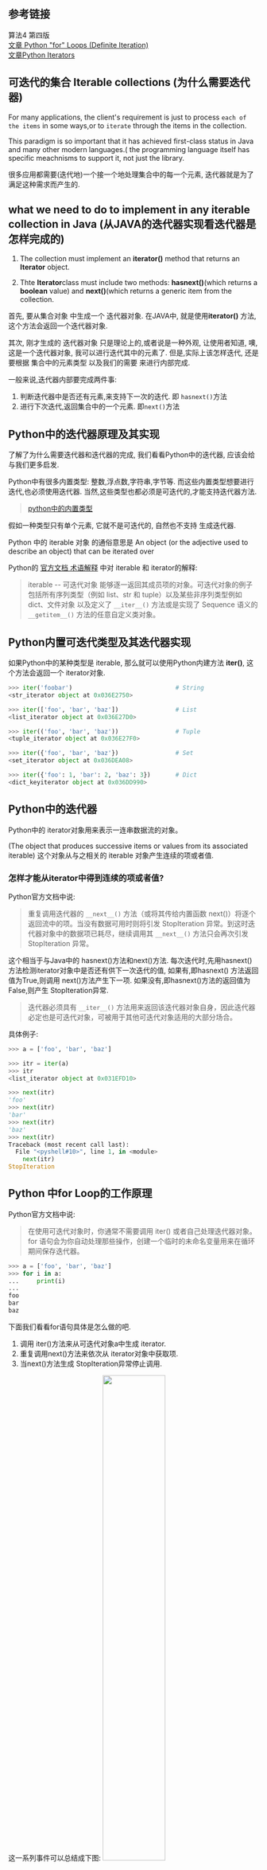 ## 参考链接
算法4 第四版   
[文章 Python "for" Loops (Definite Iteration)](https://realpython.com/python-for-loop/)  
[文章Python Iterators](https://www.programiz.com/python-programming/iterator)

## 可迭代的集合 Iterable collections (为什么需要迭代器)
For many applications, the client's requirement is just to process `each of the items` in some ways,or to `iterate` through the items in the collection.

This paradigm is so important that it has achieved first-class status in Java and many other modern languages.( the programming language 
itself has specific meachnisms to support it, not just the library.

很多应用都需要(迭代地)一个接一个地处理集合中的每一个元素, 迭代器就是为了满足这种需求而产生的.

## what we need to do to implement in any iterable collection **in Java** (从JAVA的迭代器实现看迭代器是怎样完成的)
1. The collection must implement an **iterator()** method that returns an **Iterator** object.

2. Thte **Iterator**class must include two methods: **hasnext()**(which returns a **boolean** value) and **next()**(which returns a 
generic item from the collection.

首先, 要从集合对象 中生成一个 迭代器对象. 在JAVA中, 就是使用**iterator()** 方法,这个方法会返回一个迭代器对象.

其次, 刚才生成的 迭代器对象 只是理论上的,或者说是一种外观, 让使用者知道, 噢,这是一个迭代器对象, 我可以进行迭代其中的元素了. 但是,实际上该怎样迭代,
还是要根据 集合中的元素类型 以及我们的需要 来进行内部完成. 

一般来说,迭代器内部要完成两件事: 
1. 判断迭代器中是否还有元素,来支持下一次的迭代. 即 `hasnext()`方法
2. 进行下次迭代,返回集合中的一个元素. 即`next()`方法

## Python中的迭代器原理及其实现
了解了为什么需要迭代器和迭代器的完成, 我们看看Python中的迭代器, 应该会给与我们更多启发.

Python中有很多内置类型: 整数,浮点数,字符串,字节等. 而这些内置类型想要进行迭代,也必须使用迭代器. 当然,这些类型也都必须是可迭代的,才能支持迭代器方法.
> [python中的内置类型](https://docs.python.org/3/library/stdtypes.html#generator-types)

假如一种类型只有单个元素, 它就不是可迭代的, 自然也不支持 生成迭代器. 

Python 中的 iterable 对象 的通俗意思是 An object (or the adjective used to describe an object) that can be iterated over

Python的 [官方文档 术语解释](https://docs.python.org/zh-cn/3/glossary.html#term-iterator) 中对 iterable 和 iterator的解释:

> iterable -- 可迭代对象
>能够逐一返回其成员项的对象。可迭代对象的例子包括所有序列类型（例如 list、str 和 tuple）以及某些非序列类型例如 dict、文件对象 以及定义了 `__iter__()` 方法或是实现了 Sequence 语义的` __getitem__()` 方法的任意自定义类对象。

## Python内置可迭代类型及其迭代器实现
如果Python中的某种类型是 iterable, 那么就可以使用Python内建方法 **iter()**, 这个方法会返回一个 iterator对象.
```python
>>> iter('foobar')                             # String
<str_iterator object at 0x036E2750>

>>> iter(['foo', 'bar', 'baz'])                # List
<list_iterator object at 0x036E27D0>

>>> iter(('foo', 'bar', 'baz'))                # Tuple
<tuple_iterator object at 0x036E27F0>

>>> iter({'foo', 'bar', 'baz'})                # Set
<set_iterator object at 0x036DEA08>

>>> iter({'foo': 1, 'bar': 2, 'baz': 3})       # Dict
<dict_keyiterator object at 0x036DD990>
```
## Python中的迭代器
Python中的 iterator对象用来表示一连串数据流的对象。

(The object that produces successive items or values from its associated iterable)
这个对象从与之相关的 iterable 对象产生连续的项或者值.

### 怎样才能从iterator中得到连续的项或者值?

Python官方文档中说:

>重复调用迭代器的 `__next__()` 方法（或将其传给内置函数 next()）将逐个返回流中的项。当没有数据可用时则将引发 StopIteration 异常。到这时迭代器对象中的数据项已耗尽，继续调用其 `__next__()` 方法只会再次引发 StopIteration 异常。

这个相当于与Java中的 hasnext()方法和next()方法. 每次迭代时,先用hasnext()方法检测iterator对象中是否还有供下一次迭代的值, 如果有,即hasnext()
方法返回值为True,则调用 next()方法产生下一项. 如果没有,即hasnext()方法的返回值为False,则产生 StopIteration异常.

>迭代器必须具有 `__iter__()` 方法用来返回该迭代器对象自身，因此迭代器必定也是可迭代对象，可被用于其他可迭代对象适用的大部分场合。

具体例子:

```python
>>> a = ['foo', 'bar', 'baz']

>>> itr = iter(a)
>>> itr
<list_iterator object at 0x031EFD10>

>>> next(itr)
'foo'
>>> next(itr)
'bar'
>>> next(itr)
'baz'
>>> next(itr)
Traceback (most recent call last):
  File "<pyshell#10>", line 1, in <module>
    next(itr)
StopIteration
```

## Python 中for Loop的工作原理
Python官方文档中说:

>在使用可迭代对象时，你通常不需要调用 iter() 或者自己处理迭代器对象。for 语句会为你自动处理那些操作，创建一个临时的未命名变量用来在循环期间保存迭代器。

```python
>>> a = ['foo', 'bar', 'baz']
>>> for i in a:
...     print(i)
...
foo
bar
baz
```

下面我们看看for语句具体是怎么做的吧.

1. 调用 iter()方法来从可迭代对象a中生成 iterator.
2. 重复调用next()方法来依次从 iterator对象中获取项.
3. 当next()方法生成 StopIteration异常停止调用.

这一系列事件可以总结成下图:
<img src="https://files.realpython.com/media/t.ba63222d63f5.png" width=50%>

## 如何在自己的类中实现迭代器呢?
Python[官方文档](https://docs.python.org/3/library/stdtypes.html#iterator-types)中说:

> The iterator objects themselves are required to support the following two methods, which together form the iterator protocol:
> 迭代器对象自身需要支持以下两种方法, 这两种方法合起来称为 迭代器协议.

也就是说,我们完成迭代器协议就可以了. 下面看看这两种方法是什么:

>iterator.`__iter__()` 这个方法返回迭代器自身.
更仔细的说明: `__iter__()` method that is called on initialization of an iterator. This should return an object that has a next or `__next__` (in Python 3) method. 

`__iter__()`方法被称之为一个迭代器的初始化. 这个方法应该返回有next()方法或者`__next__()`的对象.  事实上,定义了`__iter__()`方法的对象就
是iterable对象. 而因为迭代器也必须有`__iter__()`方法,且返回自身,所以迭代器对象也是可迭代对象.

>iterator.`__next__()`  这个方法返回容器的下一项.

类比于Java, `__iter__()` 相当于Java的iterator()方法.  
而`__next__()`相当于 hasnext()和next()方法一起合起来的功能.

